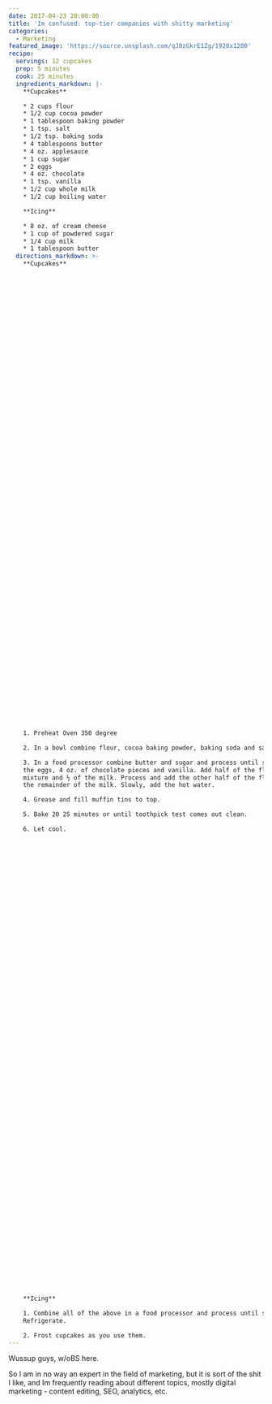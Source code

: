 ```yaml
---
date: 2017-04-23 20:00:00
title: 'Im confused: top-tier companies with shitty marketing'
categories:
  - Marketing
featured_image: 'https://source.unsplash.com/qJ0zGkrE1Zg/1920x1200'
recipe:
  servings: 12 cupcakes
  prep: 5 minutes
  cook: 25 minutes
  ingredients_markdown: |-
    **Cupcakes**

    * 2 cups flour
    * 1/2 cup cocoa powder
    * 1 tablespoon baking powder
    * 1 tsp. salt
    * 1/2 tsp. baking soda
    * 4 tablespoons butter
    * 4 oz. applesauce
    * 1 cup sugar
    * 2 eggs
    * 4 oz. chocolate
    * 1 tsp. vanilla
    * 1/2 cup whole milk
    * 1/2 cup boiling water

    **Icing**

    * 8 oz. of cream cheese
    * 1 cup of powdered sugar
    * 1/4 cup milk
    * 1 tablespoon butter
  directions_markdown: >-
    **Cupcakes**

































































    1. Preheat Oven 350 degree

    2. In a bowl combine flour, cocoa baking powder, baking soda and salt.

    3. In a food processor combine butter and sugar and process until smooth. Add
    the eggs, 4 oz. of chocolate pieces and vanilla. Add half of the flour
    mixture and ½ of the milk. Process and add the other half of the flour and
    the remainder of the milk. Slowly, add the hot water.

    4. Grease and fill muffin tins to top.

    5. Bake 20 25 minutes or until toothpick test comes out clean.

    6. Let cool.

































































    **Icing**

    1. Combine all of the above in a food processor and process until smooth.
    Refrigerate.

    2. Frost cupcakes as you use them.
---
```



Wussup guys, w/oBS here.

So I am in no way an expert in the field of marketing, but it is sort of the shit I like, and Im frequently reading about different topics, mostly digital marketing - content editing, SEO, analytics, etc.
